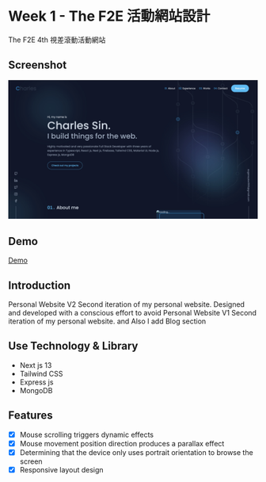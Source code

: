 # Week 1 - The F2E 活動網站設計

The F2E 4th 視差滾動活動網站

## Screenshot
![alt cover](https://github.com/CharlesSin/Charles-Sin-Portfolio/blob/master/public/images/cover.jpg)

## Demo

[Demo](https://charles-sin.vercel.app/)

## Introduction

Personal Website V2 Second iteration of my personal website. Designed and developed with a conscious effort to avoid Personal Website V1 Second iteration of my personal website. and Also I add Blog section

## Use Technology & Library

- Next js 13
- Tailwind CSS
- Express js
- MongoDB

## Features

- [x] Mouse scrolling triggers dynamic effects
- [x] Mouse movement position direction produces a parallax effect
- [x] Determining that the device only uses portrait orientation to browse the screen
- [x] Responsive layout design